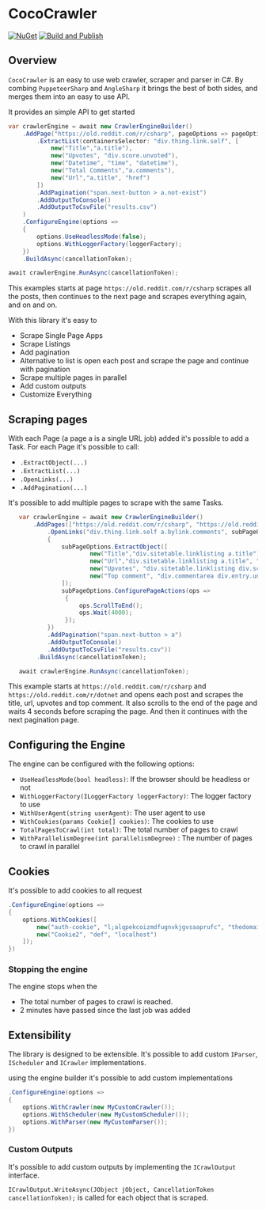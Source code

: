 # CocoCrawler

[![NuGet](https://img.shields.io/nuget/v/CocoCrawler?logo=nuget&logoColor=fff)](https://www.nuget.org/packages/CocoCrawler)
[![Build and Publish](https://github.com/Marcel0024/CocoCrawler/actions/workflows/main.yml/badge.svg)](https://github.com/Marcel0024/CocoCrawler/actions/workflows/main.yml)

## Overview

`CocoCrawler` is an easy to use web crawler, scraper and parser in C#. By combing `PuppeteerSharp` and `AngleSharp` it brings the best of both sides, and merges them into an easy to use API.

It provides an simple API to get started

```csharp
var crawlerEngine = await new CrawlerEngineBuilder()
    .AddPage("https://old.reddit.com/r/csharp", pageOptions => pageOptions
        .ExtractList(containersSelector: "div.thing.link.self", [
            new("Title","a.title"),
            new("Upvotes", "div.score.unvoted"),
            new("Datetime", "time", "datetime"),
            new("Total Comments","a.comments"),
            new("Url","a.title", "href")
        ])
        .AddPagination("span.next-button > a.not-exist")
        .AddOutputToConsole()
        .AddOutputToCsvFile("results.csv")
    )
    .ConfigureEngine(options =>
    {
        options.UseHeadlessMode(false);
        options.WithLoggerFactory(loggerFactory);
    })
    .BuildAsync(cancellationToken);

await crawlerEngine.RunAsync(cancellationToken);
```

This examples starts at page `https://old.reddit.com/r/csharp` scrapes all the posts, then continues to the next page and scrapes everything again, and on and on.

With this library it's easy to 

* Scrape Single Page Apps
* Scrape Listings
* Add pagination
* Alternative to list is open each post and scrape the page and continue with pagination
* Scrape multiple pages in parallel
* Add custom outputs
* Customize Everything

## Scraping pages

With each Page (a page a is a single URL job) added it's possible to add a Task. For each Page it's possible to call:

* `.ExtractObject(...)`
* `.ExtractList(...)`
* `.OpenLinks(...)`
* `.AddPagination(...)`

It's possible to add multiple pages to scrape with the same Tasks.

```csharp
   var crawlerEngine = await new CrawlerEngineBuilder()
       .AddPages(["https://old.reddit.com/r/csharp", "https://old.reddit.com/r/dotnet"], pageOptions => pageOptions
           .OpenLinks("div.thing.link.self a.bylink.comments", subPageOptions =>
           {
               subPageOptions.ExtractObject([
                       new("Title","div.sitetable.linklisting a.title"),
                       new("Url","div.sitetable.linklisting a.title", "href"),
                       new("Upvotes", "div.sitetable.linklisting div.score.unvoted"),
                       new("Top comment", "div.commentarea div.entry.unvoted div.md"),
               ]);
               subPageOptions.ConfigurePageActions(ops =>
                {
                    ops.ScrollToEnd();
                    ops.Wait(4000);
                });
           })
           .AddPagination("span.next-button > a")
           .AddOutputToConsole()
           .AddOutputToCsvFile("results.csv"))
        .BuildAsync(cancellationToken);

   await crawlerEngine.RunAsync(cancellationToken);
```

This example starts at `https://old.reddit.com/r/csharp` and `https://old.reddit.com/r/dotnet` and opens each post and scrapes the title, url, upvotes and top comment. It also scrolls to the end of the page and waits 4 seconds before scraping the page. And then it continues with the next pagination page.



## Configuring the Engine

The engine can be configured with the following options:

* `UseHeadlessMode(bool headless)`: If the browser should be headless or not
* `WithLoggerFactory(ILoggerFactory loggerFactory)`: The logger factory to use
* `WithUserAgent(string userAgent)`: The user agent to use
* `WithCookies(params Cookie[] cookies)`: The cookies to use
* `TotalPagesToCrawl(int total)`: The total number of pages to crawl
* `WithParallelismDegree(int parallelismDegree)` : The number of pages to crawl in parallel

## Cookies

It's possible to add cookies to all request

```csharp
.ConfigureEngine(options =>
{
    options.WithCookies([
        new("auth-cookie", "l;alqpekcoizmdfugnvkjgvsaaprufc", "thedomain.com"),
        new("Cookie2", "def", "localhost")
    ]);
})
```

### Stopping the engine

The engine stops when the 
* The total number of pages to crawl is reached.
* 2 minutes have passed since the last job was added


## Extensibility

The library is designed to be extensible. It's possible to add custom `IParser`, `IScheduler` and `ICrawler` implementations.

using the engine builder it's possible to add custom implementations

```csharp
.ConfigureEngine(options =>
{
    options.WithCrawler(new MyCustomCrawler());
    options.WithScheduler(new MyCustomScheduler());
    options.WithParser(new MyCustomParser());
})
```


### Custom Outputs

It's possible to add custom outputs by implementing the `ICrawlOutput` interface.

`ICrawlOutput.WriteAsync(JObject jObject, CancellationToken cancellationToken);` is called for each object that is scraped.

